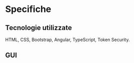 # Specifiche

## Tecnologie utilizzate

HTML, CSS, Bootstrap, Angular, TypeScript, Token Security.

## GUI